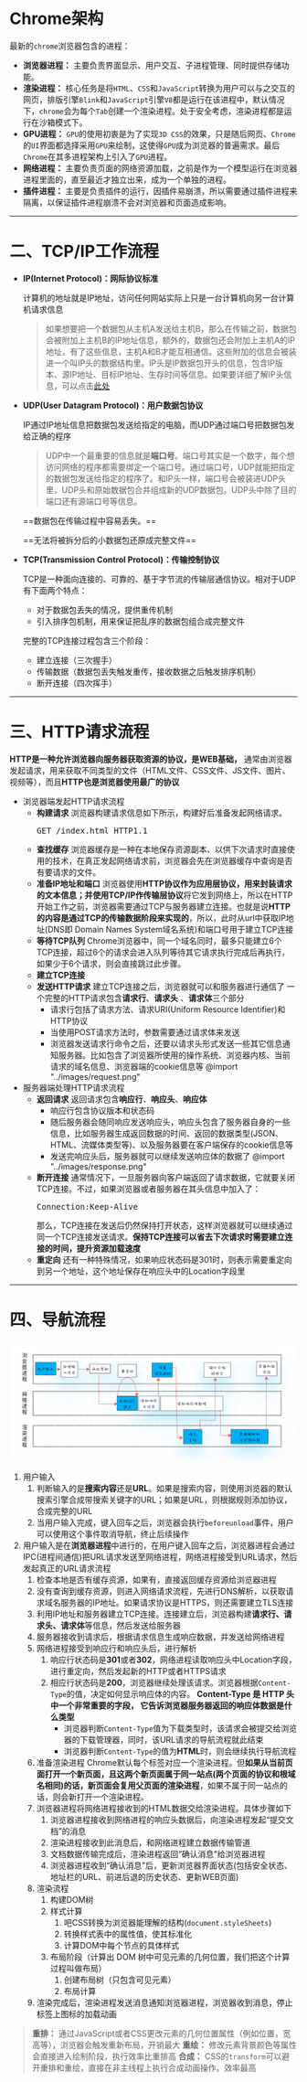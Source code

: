 # Chrome架构
最新的`chrome`浏览器包含的进程：

* **浏览器进程：** 主要负责界面显示、用户交互、子进程管理、同时提供存储功能。
* **渲染进程：** 核心任务是将`HTML`、`CSS`和`JavaScript`转换为用户可以与之交互的网页，排版引擎`Blink`和`JavaScript`引擎`V8`都是运行在该进程中，默认情况下，`chrome`会为每个`Tab`创建一个渲染进程。处于安全考虑，渲染进程都是运行在沙箱模式下。
* **GPU进程：** `GPU`的使用初衷是为了实现`3D CSS`的效果，只是随后网页、`Chrome`的`UI`界面都选择采用`GPU`来绘制，这使得`GPU`成为浏览器的普遍需求。最后`Chrome`在其多进程架构上引入了`GPU`进程。
* **网络进程：** 主要负责页面的网络资源加载，之前是作为一个模型运行在浏览器进程里面的，直至最近才独立出来，成为一个单独的进程。
* **插件进程：** 主要是负责插件的运行，因插件易崩溃，所以需要通过插件进程来隔离，以保证插件进程崩溃不会对浏览器和页面造成影响。

---

# 二、TCP/IP工作流程
* **IP(Internet Protocol)：网际协议标准**

    计算机的地址就是IP地址，访问任何网站实际上只是一台计算机向另一台计算机请求信息
    
    > 如果想要把一个数据包从主机A发送给主机B，那么在传输之前，数据包会被附加上主机B的IP地址信息，额外的，数据包还会附加上主机A的IP地址，有了这些信息，主机A和B才能互相通信。这些附加的信息会被装进一个叫IP头的数据结构里。IP头是IP数据包开头的信息，包含IP版本、源IP地址、目标IP地址、生存时间等信息。如果要详细了解IP头信息，可以点击[此处](https://zh.wikipedia.org/wiki/%E4%BC%A0%E8%BE%93%E6%8E%A7%E5%88%B6%E5%8D%8F%E8%AE%AE)
    
* **UDP(User Datagram Protocol)：用户数据包协议**

    IP通过IP地址信息把数据包发送给指定的电脑，而UDP通过端口号把数据包发给正确的程序
    
    > UDP中一个最重要的信息就是**端口号**。端口号其实是一个数字，每个想访问网络的程序都需要绑定一个端口号。通过端口号，UDP就能把指定的数据包发送给指定的程序了。和IP头一样，端口号会被装进UDP头里，UDP头和原始数据包合并组成新的UDP数据包。UDP头中除了目的端口还有源端口号等信息。
    
    ==数据包在传输过程中容易丢失。==
    
    ==无法将被拆分后的小数据包还原成完整文件==
* **TCP(Transmission Control Protocol)：传输控制协议**
    
    TCP是一种面向连接的、可靠的、基于字节流的传输层通信协议。相对于UDP有下面两个特点：
    
    * 对于数据包丢失的情况，提供重传机制
    * 引入排序包机制，用来保证把乱序的数据包组合成完整文件
    
    完整的TCP连接过程包含三个阶段：
    
    * 建立连接（三次握手）
    * 传输数据（数据包丢失触发重传，接收数据之后触发排序机制）
    * 断开连接（四次挥手）

---

# 三、HTTP请求流程

**HTTP是一种允许浏览器向服务器获取资源的协议，是WEB基础，** 通常由浏览器发起请求，用来获取不同类型的文件（HTML文件、CSS文件、JS文件、图片、视频等），而且**HTTP也是浏览器使用最广的协议**

* 浏览器端发起HTTP请求流程
    * **构建请求**
        浏览器构建请求信息如下所示，构建好后准备发起网络请求。
        <pre>GET /index.html HTTP1.1</pre>
    * **查找缓存**
        浏览器缓存是一种在本地保存资源副本、以供下次请求时直接使用的技术，在真正发起网络请求前，浏览器会先在浏览器缓存中查询是否有要请求的文件。
    * **准备IP地址和端口**
        浏览器使用**HTTP协议作为应用层协议，**用来封装请求的文本信息；并使用**TCP/IP作传输层协议**将它发到网络上，所以在HTTP开始工作之前，浏览器需要通过TCP与服务器建立连接。也就是说**HTTP的内容是通过TCP的传输数据阶段来实现的**，所以，此时从url中获取IP地址(DNS即 Domain Names System域名系统)和端口号用于建立TCP连接
    * **等待TCP队列**
        Chrome浏览器中，同一个域名同时，最多只能建立6个TCP连接，超过6个的请求会进入队列等待其它请求执行完成后再执行，如果少于6个请求，则会直接跳过此步骤。
    * **建立TCP连接**
    * **发送HTTP请求**
        建立TCP连接之后，浏览器就可以和服务器进行通信了
        一个完整的HTTP请求包含**请求行**、**请求头** 、**请求体**三个部分
        * 请求行包括了请求方法、请求URI(Uniform Resource Identifier)和HTTP协议
        * 当使用POST请求方法时，参数需要通过请求体来发送
        * 浏览器发送请求行命令之后，还要以请求头形式发送一些其它信息通知服务器。比如包含了浏览器所使用的操作系统、浏览器内核、当前请求的域名信息、浏览器端的cookie信息等
        @import "../images/request.png"
* 服务器端处理HTTP请求流程
    * **返回请求**
        返回请求包含**响应行**、**响应头**、**响应体**
        * 响应行包含协议版本和状态码
        * 随后服务器会随同响应发送响应头，响应头包含了服务器自身的一些信息，比如服务器生成返回数据的时间、返回的数据类型(JSON、HTML、流媒体类型等)、以及服务器要在客户端保存的cookie信息等
        * 发送完响应头后，服务器就可以继续发送响应体的数据了
        @import "../images/response.png"
    * **断开连接**
        通常情况下，一旦服务器向客户端返回了请求数据，它就要关闭TCP连接。不过，如果浏览器或者服务器在其头信息中加入了：
        <pre>Connection:Keep-Alive</pre>
        那么，TCP连接在发送后仍然保持打开状态，这样浏览器就可以继续通过同一个TCP连接发送请求。**保持TCP连接可以省去下次请求时需要建立连接的时间，提升资源加载速度**
    * **重定向**
        还有一种特殊情况，如果响应状态码是301时，则表示需要重定向到另一个地址，这个地址保存在响应头中的Location字段里
    
---

# 四、导航流程
![导航流程示意图](../images/liucheng.png)

1. 用户输入
    1. 判断输入的是**搜索内容**还是**URL**。如果是搜索内容，则使用浏览器的默认搜索引擎合成带搜索关键字的URL；如果是URL，则根据规则添加协议，合成完整的URL
    2. 当用户输入完成，键入回车之后，浏览器会执行`beforeunload`事件，用户可以使用这个事件取消导航，终止后续操作
2. 用户输入是在**浏览器进程**中进行的，在用户键入回车之后，浏览器进程会通过IPC(进程间通信)把URL请求发送至网络进程，网络进程接受到URL请求，然后发起真正的URL请求流程
    1. 检查本地是否有缓存资源，如果有，直接返回缓存资源给浏览器进程
    2. 没有查询到缓存资源，则进入网络请求流程，先进行DNS解析，以获取请求域名服务器的IP地址。如果请求协议是HTTPS，则还需要建立TLS连接
    3. 利用IP地址和服务器建立TCP连接。连接建立后，浏览器构建**请求行、请求头、请求体**等信息，然后发送给服务器
    4. 服务器接收到请求后，根据请求信息生成响应数据，并发送给网络进程
    5. 网络进程接受到响应行和响应头后，进行解析
        1. 响应行状态码是**301**或者**302**，网络进程读取响应头中Location字段，进行重定向，然后发起新的HTTP或者HTTPS请求
        2. 相应行状态码是**200**，浏览器继续处理该请求。浏览器根据`Content-Type`的值，决定如何显示响应体的内容。 **Content-Type 是 HTTP 头中一个非常重要的字段， 它告诉浏览器服务器返回的响应体数据是什么类型**
            * 浏览器判断`Content-Type`值为下载类型时，该请求会被提交给浏览器的下载管理器，同时，该URL请求的导航流程就此结束
            * 浏览器判断`Content-Type`的值为**HTML**时，则会继续执行导航流程
    6. 准备渲染进程
        Chrome默认每个标签对应一个渲染进程。但**如果从当前页面打开一个新页面，且这两个新页面属于同一站点(两个页面的协议和根域名相同)的话，新页面会复用父页面的渲染进程**，如果不属于同一站点的话，则会新打开一个渲染进程。
    7. 浏览器进程将网络进程接收到的HTML数据交给渲染进程。具体步骤如下
        1. 浏览器进程接收到网络进程的响应头数据后，向渲染进程发起“提交文档”的消息
        2. 渲染进程接收到此消息后，和网络进程建立数据传输管道
        3. 文档数据传输完成后，渲染进程返回“确认消息”给浏览器进程
        4. 浏览器进程收到“确认消息”后，更新浏览器界面状态(包括安全状态、地址栏的URL、前进后退的历史状态、更新WEB页面)
    8. 渲染流程
        1. 构建DOM树
        2. 样式计算
            1. 吧CSS转换为浏览器能理解的结构(`document.styleSheets`)
            2. 转换样式表中的属性值，使其标准化
            3. 计算DOM中每个节点的具体样式
        3. 布局阶段（计算出 DOM 树中可见元素的几何位置，我们把这个计算过程叫做布局）
            1. 创建布局树（只包含可见元素）
            2. 布局计算
    9. 渲染完成后，渲染进程发送消息通知浏览器进程，浏览器收到消息，停止标签上图标的加载动画
> **重排：** 通过JavaScript或者CSS更改元素的几何位置属性（例如位置，宽高等），浏览器会触发重新布局，开销最大
**重绘：** 修改元素背景颜色等属性会直接进入绘制阶段，执行效率比重排高
**合成：** CSS的`transform`可以避开重排和重绘，直接在非主线程上执行合成动画操作。效率最高

























































